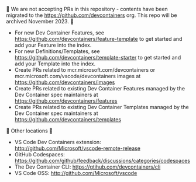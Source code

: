 🚨 We are not accepting PRs in this repository - contents have been migrated to the https://github.com/devcontainers org. This repo will be archived November 2023. 🚨

* For new Dev Container Features, see https://github.com/devcontainers/feature-template to get started and add your Feature into the index.
* For new Definitions/Templates, see https://github.com/devcontainers/template-starter to get started and add your Template into the index.
* Create PRs related to mcr.microsoft.com/devcontainers or mcr.microsoft.com/vscode/devcontainers images at https://github.com/devcontainers/images
* Create PRs related to existing Dev Container Features managed by the Dev Container spec maintainers at https://github.com/devcontainers/features
* Create PRs related to existing Dev Container Templates managed by the Dev Container spec maintainers at https://github.com/devcontainers/templates

🚨 Other locations 🚨
 - VS Code Dev Containers extension: http://github.com/Microsoft/vscode-remote-release 
 - GitHub Codespaces: https://github.com/github/feedback/discussions/categories/codespaces
 - The Dev Container CLI: https://gtihub.com/devcontainers/cli
 - VS Code OSS: http://github.com/Microsoft/vscode
